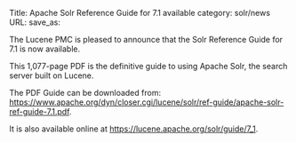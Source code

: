 Title: Apache Solr Reference Guide for 7.1 available
category: solr/news
URL: 
save_as: 

The Lucene PMC is pleased to announce that the Solr Reference Guide for 7.1 is now available.

This 1,077-page PDF is the definitive guide to using Apache Solr, the search server built on Lucene.

The PDF Guide can be downloaded from: <https://www.apache.org/dyn/closer.cgi/lucene/solr/ref-guide/apache-solr-ref-guide-7.1.pdf>.

It is also available online at <https://lucene.apache.org/solr/guide/7_1>.

